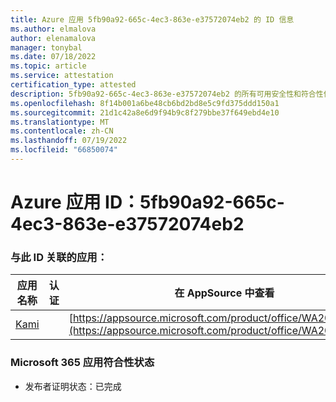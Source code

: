 ```yaml
---
title: Azure 应用 5fb90a92-665c-4ec3-863e-e37572074eb2 的 ID 信息
ms.author: elmalova
author: elenamalova
manager: tonybal
ms.date: 07/18/2022
ms.topic: article
ms.service: attestation
certification_type: attested
description: 5fb90a92-665c-4ec3-863e-e37572074eb2 的所有可用安全性和符合性信息信息。
ms.openlocfilehash: 8f14b001a6be48cb6bd2bd8e5c9fd375ddd150a1
ms.sourcegitcommit: 21d1c42a8e6d9f94b9c8f279bbe37f649ebd4e10
ms.translationtype: MT
ms.contentlocale: zh-CN
ms.lasthandoff: 07/19/2022
ms.locfileid: "66850074"
---
```

# <a name="azure-app-id-5fb90a92-665c-4ec3-863e-e37572074eb2"></a>Azure 应用 ID：5fb90a92-665c-4ec3-863e-e37572074eb2


### <a name="apps-associated-with-this-id"></a>与此 ID 关联的应用：
| **应用名称** | **认证** | **在 AppSource 中查看** |
|--------------|---------------|-----------------------|
| [Kami](../forward/WA200004148.md) |  | [https://appsource.microsoft.com/product/office/WA200004148](https://appsource.microsoft.com/product/office/WA200004148) |

### <a name="microsoft-365-app-compliance-status"></a>Microsoft 365 应用符合性状态
- 发布者证明状态：已完成
